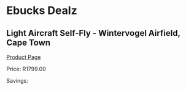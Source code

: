 
# Ebucks Dealz
## Light Aircraft Self-Fly - Wintervogel Airfield, Cape Town
[Product Page](https://www.ebucks.com/web/shop/productSelected.do?prodId=265758732&catId=322194367)

Price: R1799.00

Savings: 


	
